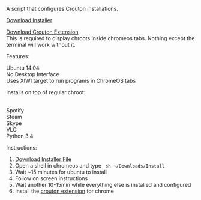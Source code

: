 A script that configures Crouton installations.

[Download Installer](https://goo.gl/mwbzuk)

[Download Crouton Extension](https://goo.gl/h6Xk5u)
<br>This is required to display chroots inside chromeos tabs. Nothing except the terminal will work without it.

Features:

Ubuntu 14.04
<br>No Desktop Interface
<br>Uses XIWI target to run programs in ChromeOS tabs

Installs on top of regular chroot:

<br>Spotify
<br>Steam
<br>Skype
<br>VLC
<br>Python 3.4

Instructions:

1. [Download Installer File](https://goo.gl/R2ZnHV)
2. Open a shell in chromeos and type <code> sh ~/Downloads/Install </code>
3. Wait ~15 minutes for ubuntu to install
4. Follow on screen instructions
5. Wait another 10-15min while everything else is installed and configured
6. Install the [crouton extension](https://goo.gl/h6Xk5u) for chrome

